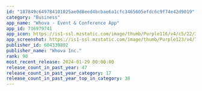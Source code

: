 ```yaml
---
id: "187849c649784101025ae0d8eed4bcbae6a1cfc3465605efdc6c9f74e42d9019"
category: "Business"
app_name: "Whova - Event & Conference App"
app_id: 716979741
app_icon: https://is1-ssl.mzstatic.com/image/thumb/Purple116/v4/c5/22/31/c5223158-5db8-b8ff-3c2b-54547176553b/AppIcon-1x_U007epad-0-85-220.png/1024x1024bb.png
app_screenshot: https://is1-ssl.mzstatic.com/image/thumb/Purple123/v4/76/c1/d9/76c1d9eb-efb9-bd60-a60d-a874b7442b6c/pr_source.png/1242x2688bb.png
publisher_id: 604339802
publisher_name: "Whova Inc."
rank: 90
most_recent_release: 2024-01-29 00:00:00
release_count_in_past_year: 47
release_count_in_past_year_category: 17
release_count_in_past_year_top_in_category: 38
---
```

